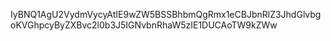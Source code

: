 IyBNQ1AgU2VydmVycyAtIE9wZW5BSSBhbmQgRmx1eCBJbnRlZ3JhdGlvbgoKVGhpcyByZXBvc2l0b3J5IGNvbnRhaW5zIE1DUCAoTW9kZWw